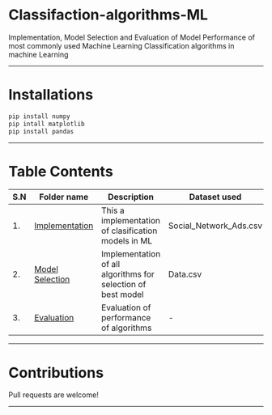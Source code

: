 # Classifaction-algorithms-ML  
Implementation, Model Selection and Evaluation of Model Performance of most commonly used Machine Learning Classification algorithms in machine Learning

___   

# Installations 

```python
pip install numpy   
pip intall matplotlib   
pip install pandas   

```   
___

# Table Contents

|  S.N 	| Folder name 	|  Description  	| Dataset used  	|
|---	|---	|---	|---	|
|   1. 	|   [Implementation](implementation/readme.md)	|  This a implementation of clasification models in ML 	| Social_Network_Ads.csv   	|
|  2.  	| [Model Selection](model-selection/readme.md)  	| Implementation of all algorithms for selection of best model  	|  Data.csv 	|
| 3.    | [Evaluation](evaluation/readme.md) | Evaluation of performance of algorithms | - |   

___

# Contributions   

Pull requests are welcome!   
___








